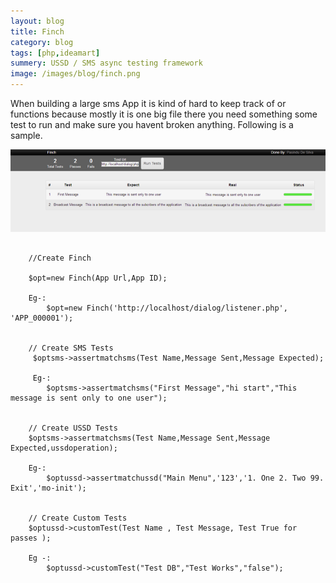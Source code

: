 ```yaml
---
layout: blog
title: Finch
category: blog
tags: [php,ideamart]  
summery: USSD / SMS async testing framework
image: /images/blog/finch.png
---
```



When building a large sms App it is kind of hard to keep track of or functions because mostly it is one big file there you 
need something some test to run and make sure you havent broken anything. Following is a sample.


![Alt text](/images/blog/finchui.png "Finch UI")

```
	
    //Create Finch

    $opt=new Finch(App Url,App ID);

    Eg-:
        $opt=new Finch('http://localhost/dialog/listener.php', 'APP_000001');


    // Create SMS Tests
     $optsms->assertmatchsms(Test Name,Message Sent,Message Expected);

     Eg-:
        $optsms->assertmatchsms("First Message","hi start","This message is sent only to one user");


    // Create USSD Tests
    $optsms->assertmatchsms(Test Name,Message Sent,Message Expected,ussdoperation);

    Eg-:
        $optussd->assertmatchussd("Main Menu",'123','1. One 2. Two 99. Exit','mo-init');


    // Create Custom Tests
    $optussd->customTest(Test Name , Test Message, Test True for passes );

    Eg -:
        $optussd->customTest("Test DB","Test Works","false");
```


